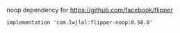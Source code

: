 

noop dependency for https://github.com/facebook/flipper

```
implementation 'com.lwjlol:flipper-noop:0.50.0'
```